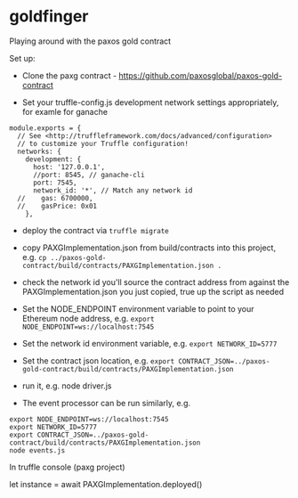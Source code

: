 # goldfinger

Playing around with the paxos gold contract

Set up:

* Clone the paxg contract - https://github.com/paxosglobal/paxos-gold-contract

* Set your truffle-config.js development network settings appropriately, for examle for ganache

```
module.exports = {
  // See <http://truffleframework.com/docs/advanced/configuration>
  // to customize your Truffle configuration!
  networks: {
    development: {
      host: '127.0.0.1',
      //port: 8545, // ganache-cli
      port: 7545,
      network_id: '*', // Match any network id
  //    gas: 6700000,
  //    gasPrice: 0x01
    },
```

* deploy the contract via `truffle migrate`
* copy PAXGImplementation.json from build/contracts into this project, e.g.
`cp ../paxos-gold-contract/build/contracts/PAXGImplementation.json .`
* check the network id you'll source the contract address from against the PAXGImplementation.json you just copied, true up the script as needed

* Set the NODE_ENDPOINT environment variable to point to your Ethereum node address, e.g. `export NODE_ENDPOINT=ws://localhost:7545`
* Set the network id environment variable, e.g. `export NETWORK_ID=5777`
* Set the contract json location, e.g. `export CONTRACT_JSON=../paxos-gold-contract/build/contracts/PAXGImplementation.json`
* run it, e.g. node driver.js

* The event processor can be run similarly, e.g.

```
export NODE_ENDPOINT=ws://localhost:7545
export NETWORK_ID=5777
export CONTRACT_JSON=../paxos-gold-contract/build/contracts/PAXGImplementation.json
node events.js
```



In truffle console (paxg project)

let instance = await PAXGImplementation.deployed()
